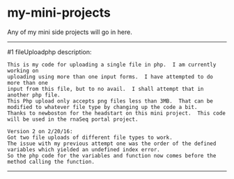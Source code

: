 # my-mini-projects
Any of my mini side projects will go in here.

********************************************************************************************************************
#1 fileUploadphp description:

    This is my code for uploading a single file in php.  I am currently working on 
    uploading using more than one input forms.  I have attempted to do more than one
    input from this file, but to no avail.  I shall attempt that in another php file.  
    This Php upload only accepts png files less than 3MB.  That can be modified to whatever file type by changing up the code a bit.  
    Thanks to newboston for the headstart on this mini project.  This code will be used in the rnaSeq portal project.
    
    Version 2 on 2/20/16:
    Got two file uploads of different file types to work.  
    The issue with my previous attempt one was the order of the defined variables which yielded an undefined index error.  
    So the php code for the variables and function now comes before the method calling the function.
    
********************************************************************************************************************
